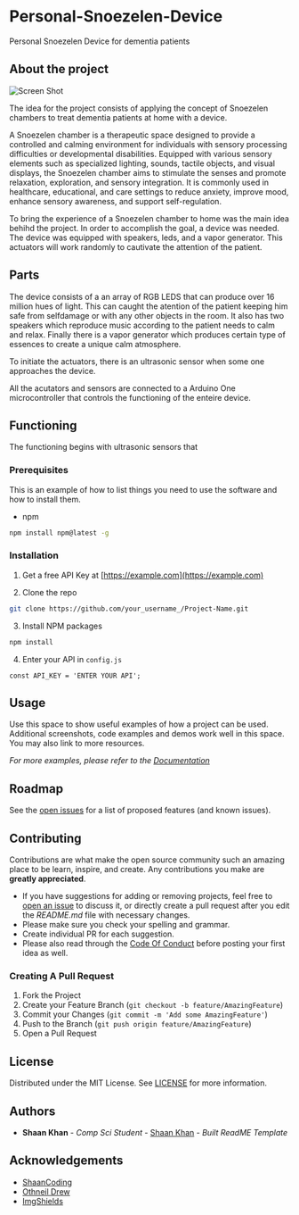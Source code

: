 # Personal-Snoezelen-Device
Personal Snoezelen Device for dementia patients

## About the project

![Screen Shot](images/screenshot.png)

The idea for the project consists of applying the concept of Snoezelen chambers to treat dementia patients at home with a device.

A Snoezelen chamber is a therapeutic space designed to provide a controlled and calming environment for individuals with sensory processing difficulties or developmental disabilities. Equipped with various sensory elements such as specialized lighting, sounds, tactile objects, and visual displays, the Snoezelen chamber aims to stimulate the senses and promote relaxation, exploration, and sensory integration. It is commonly used in healthcare, educational, and care settings to reduce anxiety, improve mood, enhance sensory awareness, and support self-regulation.

To bring the experience of a Snoezelen chamber to home was the main idea behihd the project. In order to accomplish the goal, a device was needed.
The device was equipped with speakers, leds, and a vapor generator. This actuators will work randomly to cautivate the attention of the patient.


## Parts

The device consists of a an array of RGB LEDS that can produce over 16 million hues of light. This can caught the atention of the patient keeping him safe from selfdamage or with any other objects in the room.
It also has two speakers which reproduce music according to the patient needs to calm and relax. Finally there is a vapor generator which produces certain type of essences to create a unique calm atmosphere. 

To initiate the actuators, there is an ultrasonic sensor when some one approaches the device.

All the acutators and sensors are connected to a Arduino One microcontroller that controls the functioning of the enteire device.

## Functioning 

The functioning begins with ultrasonic sensors that 

### Prerequisites

This is an example of how to list things you need to use the software and how to install them.

* npm

```sh
npm install npm@latest -g
```

### Installation

1. Get a free API Key at [https://example.com](https://example.com)

2. Clone the repo

```sh
git clone https://github.com/your_username_/Project-Name.git
```

3. Install NPM packages

```sh
npm install
```

4. Enter your API in `config.js`

```JS
const API_KEY = 'ENTER YOUR API';
```

## Usage

Use this space to show useful examples of how a project can be used. Additional screenshots, code examples and demos work well in this space. You may also link to more resources.

_For more examples, please refer to the [Documentation](https://example.com)_

## Roadmap

See the [open issues](https://github.com/kevin343/ReadME-Generator/issues) for a list of proposed features (and known issues).

## Contributing

Contributions are what make the open source community such an amazing place to be learn, inspire, and create. Any contributions you make are **greatly appreciated**.
* If you have suggestions for adding or removing projects, feel free to [open an issue](https://github.com/kevin343/ReadME-Generator/issues/new) to discuss it, or directly create a pull request after you edit the *README.md* file with necessary changes.
* Please make sure you check your spelling and grammar.
* Create individual PR for each suggestion.
* Please also read through the [Code Of Conduct](https://github.com/kevin343/ReadME-Generator/blob/main/CODE_OF_CONDUCT.md) before posting your first idea as well.

### Creating A Pull Request

1. Fork the Project
2. Create your Feature Branch (`git checkout -b feature/AmazingFeature`)
3. Commit your Changes (`git commit -m 'Add some AmazingFeature'`)
4. Push to the Branch (`git push origin feature/AmazingFeature`)
5. Open a Pull Request

## License

Distributed under the MIT License. See [LICENSE](https://github.com/kevin343/ReadME-Generator/blob/main/LICENSE.md) for more information.

## Authors

* **Shaan Khan** - *Comp Sci Student* - [Shaan Khan](https://github.com/ShaanCoding/) - *Built ReadME Template*

## Acknowledgements

* [ShaanCoding](https://github.com/ShaanCoding/)
* [Othneil Drew](https://github.com/othneildrew/Best-README-Template)
* [ImgShields](https://shields.io/)

